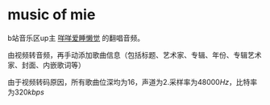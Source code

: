# music of mie
b站音乐区up主 [咩咩爱睡懒觉](https://space.bilibili.com/2046360504) 的翻唱音频。

由视频转音频，再手动添加歌曲信息（包括标题、艺术家、专辑、年份、专辑艺术家、封面、内嵌歌词等）

由于视频转码原因，所有歌曲位深均为16，声道为2.采样率为48000$Hz$，比特率为320$kbps$